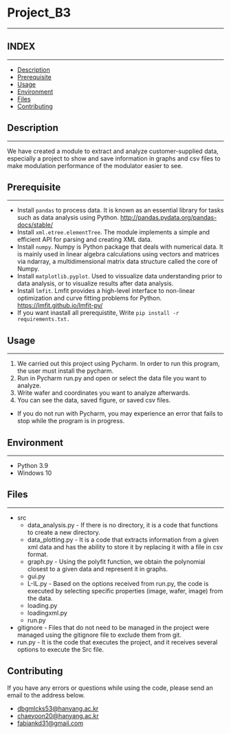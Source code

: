 # Project_B3
***
## INDEX
***
- [Description](#description)
- [Prerequisite](#prerequisite)
- [Usage](#usage)
- [Environment](#environment)
- [Files](#files)
- [Contributing](#contributing)




## Description
***
We have created a module to extract and analyze customer-supplied data, especially a project to show and save information in graphs and csv files to make modulation performance of the modulator easier to see.


## Prerequisite
***
* Install `pandas` to process data. It is known as an essential library for tasks such as data analysis using Python. <http://pandas.pydata.org/pandas-docs/stable/>
* Install `xml.etree.elementTree`. The module implements a simple and efficient API for parsing and creating XML data.
* Install `numpy`. Numpy is Python package that deals with numerical data. It is mainly used in linear algebra calculations using vectors and matrices via ndarray, a multidimensional matrix data structure called the core of Numpy.
* Install `matplotlib.pyplot`. Used to vissualize data understanding prior to data analysis, or to visualize results after data analysis.
* Install `lmfit`. Lmfit provides a high-level interface to non-linear optimization and curve fitting problems for Python.
  <https://lmfit.github.io/lmfit-py/>
* If you want inastall all prerequistite, Write `pip install -r requirements.txt.`   
<!--
작성한 코드를 실행하기 전에 설치해야할 pakage나 의존성이 걸리는 문제
-->

## Usage
***
1. We carried out this project using Pycharm. In order to run this program, the user must install the pycharm.
2. Run in Pycharm run.py and open or select the data file you want to analyze.
3. Write wafer and coordinates you want to analyze afterwards.
4. You can see the data, saved figure, or saved csv files.

* If you do not run with Pycharm, you may experience an error that fails to stop while the program is in progress.

<!--
작성한 코드를 어떻게 실행해야 하는지에 대한 가이드라인
Usage Example을 함께 작성
-->

## Environment
***
* Python 3.9 
* Windows 10
<!--
실행환경에 대해 작성하면 된다. OS나 컴파일러 혹은 Hardware와 관련된 환경
-->

## Files
***
* src
  * data_analysis.py - If there is no directory, it is a code that functions to create a new directory.
  * data_plotting.py - It is a code that extracts information from a given xml data and has the ability to store it by replacing it with a file in csv format.
  * graph.py - Using the polyfit function, we obtain the polynomial closest to a given data and represent it in graphs.
  * gui.py 
  * L-IL.py - Based on the options received from run.py, the code is executed by selecting specific properties (image, wafer, image) from the data.
  * loading.py
  * loadingxml.py
  * run.py
* gitignore   - Files that do not need to be managed in the project were managed using the gitignore file to exclude them from git.
* run.py      - It is the code that executes the project, and it receives several options to execute the Src file.
<!--
중요한 코드 파일들 몇 개를 대상으로 해당 파일이 어떠한 역할을 하는 파일인지를 간단히 설명해주면 전반적인 맥락을 파악하기에 좋을 것 같아 추가하였다.
-->

## Contributing
If you have any errors or questions while using the code, please send an email to the address below.
- <dbgmlcks53@hanyang.ac.kr>
- <chaeyoon20@hanyang.ac.kr>
- <fabiankd31@gmail.com>
<!-- 
license 기입하기
-->

